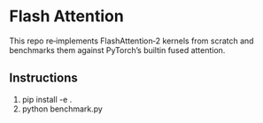 # Flash Attention

This repo re‑implements FlashAttention‑2 kernels from scratch and benchmarks them against PyTorch’s builtin fused attention.

## Instructions
1. pip install -e .
2. python benchmark.py